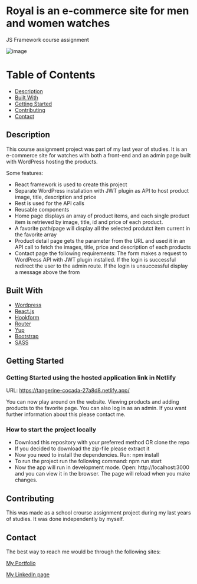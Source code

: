 # Royal is an e-commerce site for men and women watches
JS Framework course assignment

![image](https://i.ibb.co/JRp7Kqs/royal-webpage-image.jpg)



# Table of Contents

- [Description](#description)
- [Built With](#built-with)
- [Getting Started](#getting-started)
- [Contributing](#contributing)
- [Contact](#contact)

## Description

This course assignment project was part of my last year of studies. It is an e-commerce site for watches with both a front-end and an admin page built with WordPress hosting the products.

Some features:
- React framework is used to create this project 
- Separate WordPress installation with JWT plugin as API to host product image, title, description and price
- Rest is used for the API calls
- Reusable components
- Home page displays an array of product items, and each single product item is retrieved by image, title, id and price of each product.
- A favorite path/page will display all the selected produtct item current in the favorite array
- Product detail page gets the parameter from the URL and used it in an API call to fetch the images, title, price and description of each products
- Contact page the following requirements: 
  The form makes a request to WordPress API with JWT plugin installed. If the login is successful 
  redirect the user to the admin route.
  If the login is unsuccessful display a message above the from


## Built With

- [Wordpress](https://wordpress.com/)
- [React.js](https://reactjs.org/)
- [Hookform](https://react-hook-form.com)
- [Router](https://reactrouter.com/en/main)
- [Yup](https://www.npmjs.com/package/yup)
- [Bootstrap](https://getbootstrap.com)
- [SASS](https://sass-lang.com)

## Getting Started

### Getting Started using the hosted application link in Netlify

URL: https://tangerine-cocada-27a8d8.netlify.app/

You can now play around on the website. Viewing products and adding products to the favorite page.
You can also log in as an admin. 
If you want further information about this please contact me.


### How to start the project locally

- Download this repository with your preferred method OR clone the repo
- If you decided to download the zip-file please extract it
- Now you need to install the dependencies. Run: npm install
- To run the project run the following command: npm run start
- Now the app will run in development mode. Open: http://localhost:3000
  and you can view it in the browser. The page will reload when you make changes. 


## Contributing

This was made as a school crourse assignment project during my last years of studies. It was done independently by myself.

## Contact

The best way to reach me would be through the following sites:

[My Portfolio](https://www.abjerke.com/)

[My LinkedIn page]( https://www.linkedin.com/in/aina-bjerke-a2b114172/)



